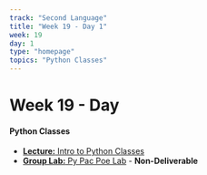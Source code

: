 ```yaml
---
track: "Second Language"
title: "Week 19 - Day 1"
week: 19
day: 1
type: "homepage"
topics: "Python Classes"
---
```


# Week 19 - Day 

#### Python Classes

- [**Lecture:** Intro to Python Classes](/second-language/week-19/day-1/lecture-materials/intro-to-python-classes/)
- [**Group Lab:** Py Pac Poe Lab](/second-language/week-19/day-1/labs/python-py-pac-poe-lab/) - **Non-Deliverable**